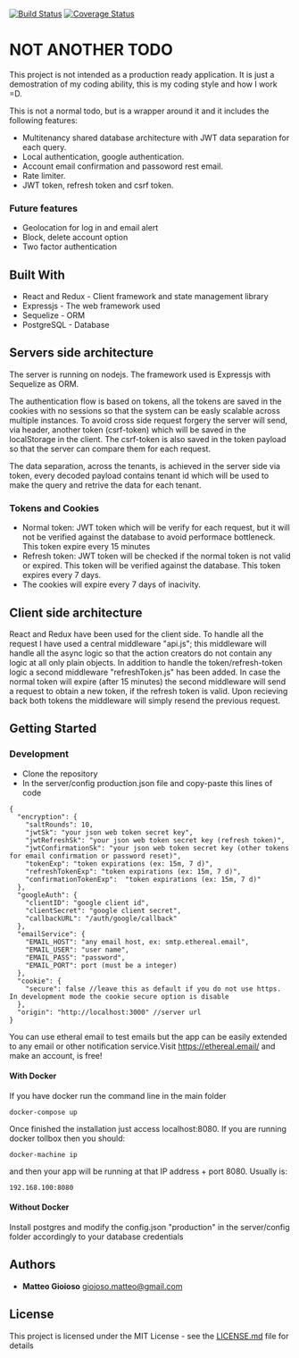 [![Build Status](https://travis-ci.org/MadeoIT/NotAnotherTodo_ReactNodeJs.svg?branch=master)](https://travis-ci.org/MadeoIT/NotAnotherTodo_ReactNodeJs)
[![Coverage Status](https://coveralls.io/repos/github/MadeoIT/NotAnotherTodo_ReactNodeJs/badge.svg?branch=master)](https://coveralls.io/github/MadeoIT/NotAnotherTodo_ReactNodeJs?branch=master)

# NOT ANOTHER TODO
This project is not intended as a production ready application. It is just a demostration of my coding ability, this is my coding style and how I work =D.

This is not a normal todo, but is a wrapper around it and it includes the following features:
* Multitenancy shared database architecture with JWT data separation for each query.
* Local authentication, google authentication.
* Account email confirmation and passoword rest email.
* Rate limiter.
* JWT token, refresh token and csrf token.

### Future features
* Geolocation for log in and email alert
* Block, delete account option
* Two factor authentication

## Built With
* React and Redux - Client framework and state management library
* Expressjs - The web framework used
* Sequelize - ORM
* PostgreSQL - Database

## Servers side architecture
The server is running on nodejs. The framework used is Expressjs with Sequelize as ORM.

The authentication flow is based on tokens, all the tokens are saved in the cookies with no sessions so that the system can be easly scalable across multiple instances.
To avoid cross side request forgery the server will send, via header, another token (csrf-token) which will be saved in the localStorage in the client. 
The csrf-token is also saved in the token payload so that the server can compare them for each request.

The data separation, across the tenants, is achieved in the server side via token, every decoded payload contains tenant id which will be used to make the query and retrive the data for each tenant.

### Tokens and Cookies
* Normal token: JWT token which will be verify for each request, but it will not be verified against the database to avoid performace bottleneck. This token expire every 15 minutes
* Refresh token: JWT token will be checked if the normal token is not valid or expired. This token will be verified against the database. This token expires every 7 days.
* The cookies will expire every 7 days of inacivity.

## Client side architecture
React and Redux have been used for the client side.
To handle all the request I have used a central middleware "api.js"; this middleware will handle all the async logic so that the action creators do not contain any logic at all only plain objects.
In addition to handle the token/refresh-token logic a second middleware "refreshToken.js" has been added. In case the normal token will expire (after 15 minutes) the second middleware will send a request to obtain a new token, if the refresh token is valid. Upon recieving back both tokens the middleware will simply resend the previous request.


## Getting Started
### Development
* Clone the repository
* In the server/config production.json file and copy-paste this lines of code
```
{
  "encryption": {
    "saltRounds": 10,
    "jwtSk": "your json web token secret key",
    "jwtRefreshSk": "your json web token secret key (refresh token)",
    "jwtConfirmationSk": "your json web token secret key (other tokens for email confirmation or password reset)",
    "tokenExp": "token expirations (ex: 15m, 7 d)",
    "refreshTokenExp": "token expirations (ex: 15m, 7 d)",
    "confirmationTokenExp":  "token expirations (ex: 15m, 7 d)"
  },
  "googleAuth": {
    "clientID": "google client id",
    "clientSecret": "google client secret",
    "callbackURL": "/auth/google/callback"
  },
  "emailService": {
    "EMAIL_HOST": "any email host, ex: smtp.ethereal.email",
    "EMAIL_USER": "user name",
    "EMAIL_PASS": "password",
    "EMAIL_PORT": port (must be a integer)
  },
  "cookie": {
    "secure": false //leave this as default if you do not use https. In development mode the cookie secure option is disable
  },
  "origin": "http://localhost:3000" //server url
}
```
You can use etheral email to test emails but the app can be easily extended to any email or other notification service.Visit https://ethereal.email/ and make an account, is free!

#### With Docker
If you have docker run the command line in the main folder
```
docker-compose up
```
Once finished the installation just access localhost:8080.
If you are running docker tollbox then you should:
```
docker-machine ip
```
and then your app will be running at that IP address + port 8080. Usually is:
```
192.168.100:8080
```
#### Without Docker
Install postgres and modify the config.json "production" in the server/config folder accordingly to your database credentials


## Authors

* **Matteo Gioioso** 
gioioso.matteo@gmail.com

## License

This project is licensed under the MIT License - see the [LICENSE.md](LICENSE.md) file for details